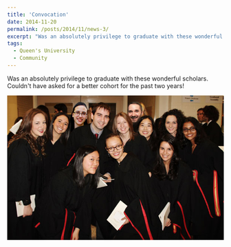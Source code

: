 ```yaml
---
title: 'Convocation'
date: 2014-11-20
permalink: /posts/2014/11/news-3/
excerpt: "Was an absolutely privilege to graduate with these wonderful scholars. Couldn't have asked for a better cohort for the past two years!<br><br><img src='/images/posts/2014_11_cohort.jpg'><br><br>"
tags:
  - Queen's University
  - Community
---
```


Was an absolutely privilege to graduate with these wonderful scholars. Couldn't have asked for a better cohort for the past two years!

![internal](/images/posts/2014_11_cohort.jpg)